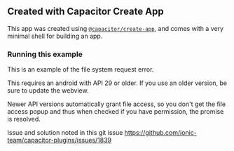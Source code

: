 ## Created with Capacitor Create App

This app was created using [`@capacitor/create-app`](https://github.com/ionic-team/create-capacitor-app),
and comes with a very minimal shell for building an app.

### Running this example

This is an example of the file system request error.

This requires an android with API 29 or older.  If you use an older version, be sure to update the webview.

Newer API versions automatically grant file access, so you don't get the file access popup and thus when checked if you have permission, the promise is resolved.

Issue and solution noted in this git issue https://github.com/ionic-team/capacitor-plugins/issues/1839
